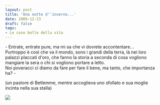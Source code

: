 ```yaml
---
layout: post
title: 'Una notte d''inverno...'
date: 2009-12-23
draft: false
tags: 
- Le cose belle della vita
---
```


  

\- Entrate, entrate pure, ma mi sa che vi dovrete accontentare...  
Purtroppo è così che va il mondo, sono i grandi della terra, là nei loro palazzi placcati d'oro, che fanno la storia a seconda di cosa vogliono mangiare la sera o chi si vogliono portare a letto.  
Noi poveracci ci diamo da fare per fare il bene, ma tanto, che importanza ha? -  
  
  
  

(un pastore di Betlemme, mentre accoglieva uno sfollato e sua moglie incinta nella sua stalla)

  
  
  
![](http://www.fornaeffe.net/public/Natale%202009.jpg)